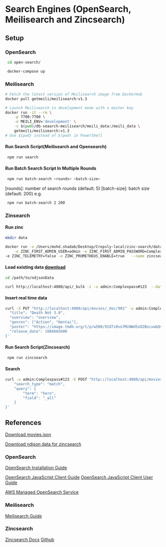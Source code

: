 # Search Engines (OpenSearch, Meilisearch and Zincsearch)

## Setup

### OpenSearch

```sh
 cd open-search/
```

```sh
 docker-compose up
```

### Meilisearch

```sh
# Fetch the latest version of Meilisearch image from DockerHub
docker pull getmeili/meilisearch:v1.3
```

```sh
# Launch Meilisearch in development mode with a master key
docker run -it --rm \
    -p 7700:7700 \
    -e MEILI_ENV='development' \
    -v $(pwd)/db-seaarch-meilisearch/meili_data:/meili_data \
    getmeili/meilisearch:v1.3
# Use ${pwd} instead of $(pwd) in PowerShell
```

#### Run Search Script(Meilisearch and Opensearch)

```sh
 npm run search
```

#### Run Batch Search Script In Multiple Rounds

```sh
 npm run batch-search <rounds> <batch-size>
```

[rounds]: number of search rounds (default: 5)
[batch-size]: batch size (default: 200)
e.g.

```sh
 npm run batch-search 2 200
```

### Zinsearch

#### Run zinc

```sh
mkdir data
```

```sh
docker run -v /Users/mohd.shadab/Desktop/Cropsly-local/zinc-search/data:/data -e ZINC_DATA_PATH="/data" -p 4080:4080 \
    -e ZINC_FIRST_ADMIN_USER=admin -e ZINC_FIRST_ADMIN_PASSWORD=Complexpass#123 \
-e ZINC_TELEMETRY=false -e ZINC_PROMETHEUS_ENABLE=true   --name zincsearch public.ecr.aws/zinclabs/zincsearch:latest
```

#### Load existing data [download](https://drive.google.com/file/d/1u36H7buPIa-GzwjzobIVNsdskrIaZ0KF/view)

```sh
cd /path/to/ndjsonData
```

```sh
curl http://localhost:4080/api/_bulk -i -u admin:Complexpass#123  --data-binary "@data.ndjson"
```

#### Insert real time data

```sh
curl -X PUT "http://localhost:4080/api/movies/_doc/901" -u admin:Complexpass#123 -H "Content-Type: application/json" -d '{
  "title": "Death Not 3.0",
  "overview": "overview",
  "genres": ["Action", "Hentai"],
  "poster": "https://image.tmdb.org/t/p/w500/91O7z0vo7MiNWd5xD2BoivwbQsb.jpg",
  "release_date": 1084665600
}'
```

#### Run Search Script(Zincsearch)

```sh
 npm run zincsearch
```

#### Search

```sh
curl -u admin:Complexpass#123 -X POST "http://localhost:4080/api/movies/_search" -H "Content-Type: application/json" -d '{
    "search_type": "match",
    "query": {
        "term": "hero",
        "field": "_all"
    }
}'

```

## References

[Download movies.json](https://drive.google.com/file/d/1UtGX8WdnPWBQExr2KEIcNkb1C1te8Mq5/view)

[Download ndjson data for zincsearch](https://drive.google.com/file/d/1u36H7buPIa-GzwjzobIVNsdskrIaZ0KF/view)

### OpenSearch

[OpenSearch Installation Guide](https://opensearch.org/versions/opensearch-2-1-0.html)

[OpenSearch JavaScript Client Guide](https://opensearch.org/docs/latest/clients/javascript/index/)
[OpenSearch JavaScript Client User Guide](https://github.com/opensearch-project/opensearch-js/blob/HEAD/USER_GUIDE.md)

[AWS Managed OpenSearch Service](https://aws.amazon.com/opensearch-service/)

### Meilisearch

[Meilisearch Guide](https://www.meilisearch.com/docs/learn/getting_started/installation)

### Zincsearch

[Zincsearch Docs](https://zincsearch-docs.zinc.dev/)
[Github](https://github.com/zincsearch/zincsearch)
